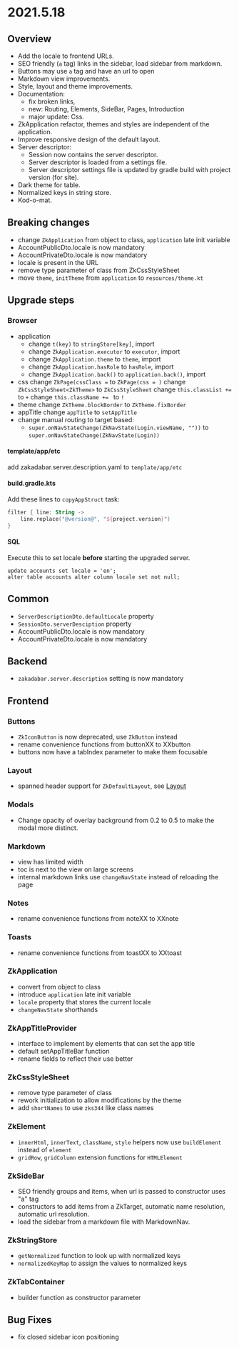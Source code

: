 # 2021.5.18

## Overview

* Add the locale to frontend URLs.
* SEO friendly (`a` tag) links in the sidebar, load sidebar from markdown.
* Buttons may use `a` tag and have an url to open  
* Markdown view improvements.
* Style, layout and theme improvements.
* Documentation:
    * fix broken links,
    * new: Routing, Elements, SideBar, Pages, Introduction
    * major update: Css.
* ZkApplication refactor, themes and styles are independent of the application.
* Improve responsive design of the default layout.
* Server descriptor:
    * Session now contains the server descriptor.
    * Server descriptor is loaded from a settings file.
    * Server descriptor settings file is updated by gradle build with project version (for site).
* Dark theme for table.
* Normalized keys in string store.
* Kod-o-mat.

## Breaking changes

* change `ZkApplication` from object to class, `application` late init variable
* AccountPublicDto.locale is now mandatory
* AccountPrivateDto.locale is now mandatory
* locale is present in the URL
* remove type parameter of class from ZkCssStyleSheet
* move `theme`, `initTheme` from `application` to `resources/theme.kt`

## Upgrade steps

### Browser

* application
  * change `t(key)` to `stringStore[key]`, import
  * change `ZkApplication.executor` to `executor`, import
  * change `ZkApplication.theme` to `theme`, import
  * change `ZkApplication.hasRole` to `hasRole`, import
  * change `ZkApplication.back()` to `application.back()`, import
* css change `ZkPage(cssClass =` to `ZkPage(css = )`
  change `ZkCssStyleSheet<ZkTheme>` to `ZkCssStyleSheet`
  change `this.classList += ` to `+`
  change `this.className += ` to `!`
* theme change `ZkTheme.blockBorder` to `ZkTheme.fixBorder`
* appTitle change `appTitle` to `setAppTitle`
* change manual routing to target based: 
  * `super.onNavStateChange(ZkNavState(Login.viewName, ""))` to `super.onNavStateChange(ZkNavState(Login))`

#### template/app/etc

add zakadabar.server.description.yaml to `template/app/etc`

#### build.gradle.kts

Add these lines to `copyAppStruct` task:

```kotlin
filter { line: String ->
    line.replace("@version@", "${project.version}")
}
```

#### SQL

Execute this to set locale **before** starting the upgraded server.

```
update accounts set locale = 'en';
alter table accounts alter column locale set not null;
```

## Common

* `ServerDescriptionDto.defaultLocale` property
* `SessionDto.serverDesciption` property
* AccountPublicDto.locale is now mandatory
* AccountPrivateDto.locale is now mandatory

## Backend

* `zakadabar.server.description` setting is now mandatory

## Frontend

### Buttons

* `ZkIconButton` is now deprecated, use `ZkButton` instead
* rename convenience functions from buttonXX to XXbutton
* buttons now have a tabIndex parameter to make them focusable

### Layout

* spanned header support for `ZkDefaultLayout`, see [Layout](/doc/guides/browser/structure/Layout.md#Spanning-the-Header)

### Modals

* Change opacity of overlay background from 0.2 to 0.5 to make the modal more distinct.

### Markdown

* view has limited width
* toc is next to the view on large screens
* internal markdown links use `changeNavState` instead of reloading the page

### Notes

* rename convenience functions from noteXX to XXnote

### Toasts

* rename convenience functions from toastXX to XXtoast

### ZkApplication

* convert from object to class
* introduce `application` late init variable
* `locale` property that stores the current locale
* `changeNavState` shorthands

### ZkAppTitleProvider

* interface to implement by elements that can set the app title
* default setAppTitleBar function
* rename fields to reflect their use better

### ZkCssStyleSheet

* remove type parameter of class
* rework initialization to allow modifications by the theme
* add `shortNames` to use `zks344` like class names

### ZkElement

* `innerHtml`, `innerText`, `className`, `style` helpers now use `buildElement` instead of `element`
* `gridRow`, `gridColumn` extension functions for `HTMLElement`

### ZkSideBar

* SEO friendly groups and items, when url is passed to constructor uses "a" tag
* constructors to add items from a ZkTarget, automatic name resolution, automatic url resolution.
* load the sidebar from a markdown file with MarkdownNav.

### ZkStringStore

* `getNormalized` function to look up with normalized keys
* `normalizedKeyMap` to assign the values to normalized keys

### ZkTabContainer

* builder function as constructor parameter

## Bug Fixes

* fix closed sidebar icon positioning
 